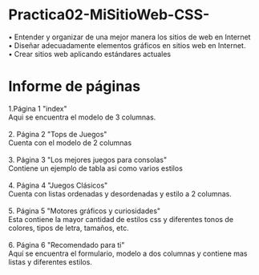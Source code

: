 # Practica02-MiSitioWeb-CSS-

• Entender y organizar de una mejor manera los sitios de web en Internet <br />
• Diseñar adecuadamente  elementos gráficos en sitios web en Internet. <br />
•	Crear sitios web aplicando estándares actuales <br />

<h1>Informe de páginas</h1>

1.Página 1 "index"
<br />
Aqui se encuentra el modelo de 3 columnas.
<br />
<br />
2. Página 2 "Tops de Juegos"
<br />
Cuenta con el modelo de 2 columnas
<br />
<br />
3. Página 3 "Los mejores juegos para consolas" 
<br />
Contiene un ejemplo de tabla asi como varios estilos
<br />
<br />
4. Página 4 "Juegos Clásicos"
<br />
Cuenta con listas ordenadas y desordenadas y estilo a 2 columnas.
<br />
<br />
5. Página 5 "Motores gráficos y curiosidades"
<br />
Esta contiene la mayor cantidad de estilos css y diferentes tonos de colores, tipos de letra, tamaños, etc.
<br />
<br />
6. Página 6 "Recomendado para ti"
<br />
Aquí se encuentra el formulario, modelo a dos columnas y contiene mas listas y diferentes estilos.
<br />

